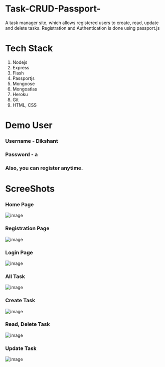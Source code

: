 # Task-CRUD-Passport-
A task manager site, which allows registered users to create, read, update and delete tasks. Registration and Authentication is done using passport.js

# Tech Stack
1. Nodejs
2. Express
3. Flash
4. Passportjs
5. Mongoose
6. Mongoatlas
7. Heroku
8. Git
9. HTML, CSS

# Demo User
### Username - Dikshant
### Password - a
### Also, you can register anytime.
# ScreeShots
### Home Page
![image](https://user-images.githubusercontent.com/44205030/112804027-89b61000-9091-11eb-806d-aed972d67191.png)   
### Registration Page
![image](https://user-images.githubusercontent.com/44205030/112803000-79516580-9090-11eb-8d31-0a27290fef4a.png)   
### Login Page
![image](https://user-images.githubusercontent.com/44205030/112803066-879f8180-9090-11eb-9a66-347239dccc75.png)   
### All Task
![image](https://user-images.githubusercontent.com/44205030/112803231-b158a880-9090-11eb-9388-bc00e3c86883.png)   
### Create Task
![image](https://user-images.githubusercontent.com/44205030/112803415-e06f1a00-9090-11eb-89a9-5d00de15e164.png)   
### Read, Delete Task
![image](https://user-images.githubusercontent.com/44205030/112803276-bd446a80-9090-11eb-94e2-00edef021230.png)   
### Update Task
![image](https://user-images.githubusercontent.com/44205030/112803325-caf9f000-9090-11eb-90a9-bb51e05d2ebd.png)
